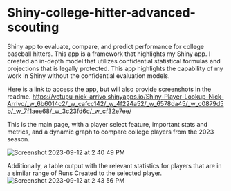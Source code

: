 # Shiny-college-hitter-advanced-scouting
Shiny app to evaluate, compare, and predict performance for college baseball hitters.
This app is a framework that highlights my Shiny app. I created an in-depth model that utilizes confidential statistical formulas and projections that is legally protected.
This app highlights the capability of my work in Shiny without the confidential evaluation models.

Here is a link to access the app, but will also provide screenshots in the readme. 
https://vctupu-nick-arrivo.shinyapps.io/Shiny-Player-Lookup-Nick-Arrivo/_w_6b6014c2/_w_cafcc142/_w_4f224a52/_w_6578da45/_w_c0879d5b/_w_7f1aee68/_w_3c23fd6c/_w_cf32e7ee/


This is the main page, with a player select feature, important stats and metrics, and a dynamic graph to compare college players from the 2023 season. 

![Screenshot 2023-09-12 at 2 40 49 PM](https://github.com/NickArrivo-code/Shiny-college-hitter-advanced-scouting/assets/137729712/b7576e36-907c-48d0-8075-3d6b14d34220)


Additionally, a table output with the relevant statistics for players that are in a similar range of Runs Created to the selected player.
![Screenshot 2023-09-12 at 2 43 56 PM](https://github.com/NickArrivo-code/Shiny-college-hitter-advanced-scouting/assets/137729712/cb40c404-8c07-4719-875b-dcc57f27b8ba)
